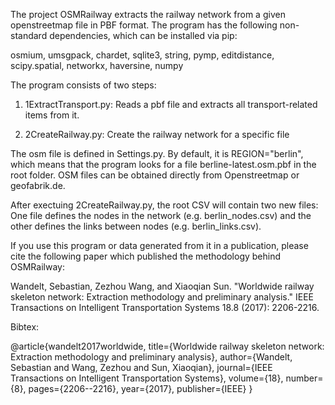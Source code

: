 The project OSMRailway extracts the railway network from a given openstreetmap file in PBF format. The program has the following non-standard dependencies, which can be installed via pip:

osmium, umsgpack, chardet, sqlite3, string, pymp, editdistance, scipy.spatial, networkx, haversine, numpy


The program consists of two steps:

1) 1ExtractTransport.py: Reads a pbf file and extracts all transport-related items from it. 

2) 2CreateRailway.py: Create the railway network for a specific file

The osm file is defined in Settings.py. By default, it is REGION="berlin", which means that the program looks for a file berline-latest.osm.pbf in the root folder. OSM files can be obtained directly from Openstreetmap or geofabrik.de.

After exectuing 2CreateRailway.py, the root CSV will contain two new files: One file defines the nodes in the network (e.g. berlin_nodes.csv) and the other defines the links between nodes (e.g. berlin_links.csv).



If you use this program or data generated from it in a publication, please cite the following paper which published the methodology behind OSMRailway:

Wandelt, Sebastian, Zezhou Wang, and Xiaoqian Sun. 
"Worldwide railway skeleton network: Extraction methodology and preliminary analysis." 
IEEE Transactions on Intelligent Transportation Systems 18.8 (2017): 2206-2216.

Bibtex:

@article{wandelt2017worldwide,
  title={Worldwide railway skeleton network: Extraction methodology and preliminary analysis},
  author={Wandelt, Sebastian and Wang, Zezhou and Sun, Xiaoqian},
  journal={IEEE Transactions on Intelligent Transportation Systems},
  volume={18},
  number={8},
  pages={2206--2216},
  year={2017},
  publisher={IEEE}
}
